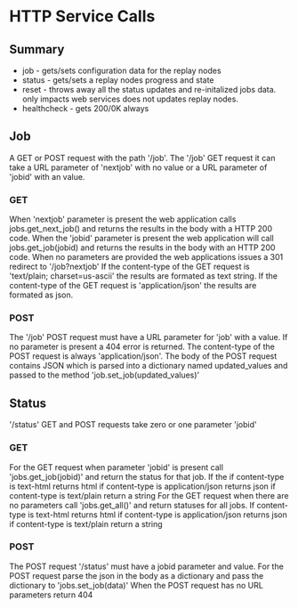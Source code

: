 # HTTP Service Calls

## Summary
- job - gets/sets configuration data for the replay nodes
- status - gets/sets a replay nodes progress and state
- reset - throws away all the status updates and re-initalized jobs data. only impacts web services does not updates replay nodes.
- healthcheck - gets 200/0K always

## Job
A GET or POST request with the path '/job'. The '/job' GET request it can take a URL parameter of 'nextjob' with no value or a URL parameter of 'jobid' with an value.

### GET
When 'nextjob' parameter is present the web application calls jobs.get_next_job() and returns the results in the body with a HTTP 200 code.
When the 'jobid' parameter is present the web application will call jobs.get_job(jobid) and returns the results in the body with an HTTP 200 code.
When no parameters are provided the web applications issues a 301 redirect to '/job?nextjob'
If the content-type of the GET request is 'text/plain; charset=us-ascii' the results are formated as text string.
If the content-type of the GET request is 'application/json' the results are formated as json.

### POST
The '/job' POST request must have a URL parameter for 'job' with a value.
If no parameter is present a 404 error is returned.
The content-type of the POST request is always 'application/json'.
The body of the POST request contains JSON which is parsed into a
dictionary named updated_values and passed to the method 'job.set_job(updated_values)'

## Status
'/status' GET and POST requests take zero or one parameter 'jobid'

### GET
For the GET request when parameter 'jobid' is present call 'jobs.get_job(jobid)'
and return the status for that job. If the if content-type is text-html returns html
if content-type is application/json returns json
if content-type is text/plain return a string
For the GET request when there are no parameters
call 'jobs.get_all()' and return statuses for all jobs.
If content-type is text-html returns html
if content-type is application/json returns json
if content-type is text/plain return a string

### POST 
The POST request '/status' must have a jobid parameter and value.
For the POST request parse the json in the body as a
dictionary and pass the dictionary to 'jobs.set_job(data)'
When the POST request has no URL parameters return 404
